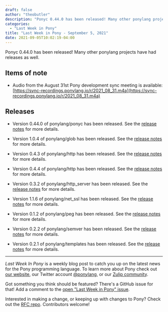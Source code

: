```yaml
---
draft: false
author: "theobutler"
description: "Ponyc 0.44.0 has been released! Many other ponylang projects have had releases as well."
categories:
  - "Last Week in Pony"
title: "Last Week in Pony - September 5, 2021"
date: 2021-09-05T10:02:19-04:00
---
```


Ponyc 0.44.0 has been released! Many other ponylang projects have had releases as well.
<!-- more -->

## Items of note

- Audio from the August 31st Pony development sync meeting is available: [https://sync-recordings.ponylang.io/r/2021_08_31.m4a](https://sync-recordings.ponylang.io/r/2021_08_31.m4a)

## Releases

- Version 0.44.0 of ponylang/ponyc has been released.
See the [release notes](https://github.com/ponylang/ponyc/releases/tag/0.44.0) for more details.

- Version 1.0.4 of ponylang/glob has been released.
See the [release notes](https://github.com/ponylang/glob/releases/tag/1.0.4) for more details.

- Version 0.4.3 of ponylang/http has been released.
See the [release notes](https://github.com/ponylang/http/releases/tag/0.4.3) for more details.

- Version 0.4.4 of ponylang/http has been released.
See the [release notes](https://github.com/ponylang/http/releases/tag/0.4.4) for more details.

- Version 0.3.2 of ponylang/http_server has been released.
See the [release notes](https://github.com/ponylang/http_server/releases/tag/0.3.2) for more details.

- Version 1.1.6 of ponylang/net_ssl has been released.
See the [release notes](https://github.com/ponylang/net_ssl/releases/tag/1.1.6) for more details.

- Version 0.1.2 of ponylang/peg has been released.
See the [release notes](https://github.com/ponylang/peg/releases/tag/0.1.2) for more details.

- Version 0.2.2 of ponylang/semver has been released.
See the [release notes](https://github.com/ponylang/semver/releases/tag/0.2.2) for more details.

- Version 0.2.1 of ponylang/templates has been released.
See the [release notes](https://github.com/ponylang/templates/releases/tag/0.2.1) for more details.

---

_Last Week In Pony_ is a weekly blog post to catch you up on the latest news for the Pony programming language. To learn more about Pony check out [our website](https://ponylang.io), our Twitter account [@ponylang](https://twitter.com/ponylang), or our [Zulip community](https://ponylang.zulipchat.com).

Got something you think should be featured? There's a GitHub issue for that! Add a comment to the [open "Last Week in Pony" issue](https://github.com/ponylang/ponylang.github.io/issues?q=is%3Aissue+is%3Aopen+label%3Alast-week-in-pony).

Interested in making a change, or keeping up with changes to Pony? Check out the [RFC repo](https://github.com/ponylang/rfcs). Contributors welcome!
